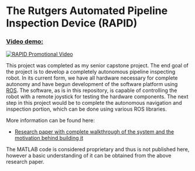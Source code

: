 # The Rutgers Automated Pipeline Inspection Device (RAPID)

### [Video demo:](https://www.youtube.com/watch?v=hC0A2Tu9k94)
[![RAPID Promotional Video](https://img.youtube.com/vi/hC0A2Tu9k94/maxresdefault.jpg)](https://www.youtube.com/watch?v=hC0A2Tu9k94)

This project was completed as my senior capstone project. The end goal of the project is to develop a completely autonomous pipeline inspecting robot. In its current form, we have all hardware necessary for complete autonomy and have begun development of the software platform using [ROS](http://www.ros.org). The software, as is in this repository, is capable of controlling the robot with a remote joystick for testing the hardware components. The next step in this project would be to complete the autonomous navigation and inspection portion, which can be done using various ROS libraries.

More information can be found here:
- [Research paper with complete walkthrough of the system and the motivation behind building it](https://drive.google.com/file/d/1DcVai4OrULD5apH2o4PJoPr57udDIxd-/view?usp=sharing)

The MATLAB code is considered proprietary and thus is not published here, however a basic understanding of it can be obtained from the above research paper.
